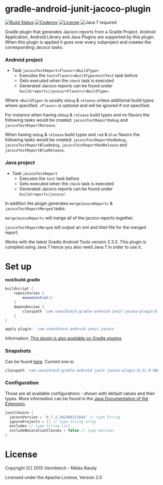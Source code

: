 # gradle-android-junit-jacoco-plugin

[![Build Status](https://travis-ci.org/vanniktech/gradle-android-junit-jacoco-plugin.svg?branch=master)](https://travis-ci.org/vanniktech/gradle-android-junit-jacoco-plugin?branch=master)
[![Codecov](https://codecov.io/github/vanniktech/gradle-android-junit-jacoco-plugin/coverage.svg?branch=master)](https://codecov.io/github/vanniktech/gradle-android-junit-jacoco-plugin?branch=master)
[![License](http://img.shields.io/:license-apache-blue.svg)](http://www.apache.org/licenses/LICENSE-2.0.html)
![Java 7 required](https://img.shields.io/badge/java-7-brightgreen.svg)

Gradle plugin that generates Jacoco reports from a Gradle Project. Android Application, Android Library and Java Plugins are supported by this plugin. When this plugin is applied it goes over every subproject and creates the corresponding Jacoco tasks.

### Android project

- Task `jacocoTestReport<Flavor><BuildType>`
  - Executes the `test<Flavor><BuildType>UnitTest` task before
  - Gets executed when the `check` task is executed
  - Generated Jacoco reports can be found under `build/reports/jacoco/<Flavor>/<BuildType>`.

Where `<BuildType>` is usually `debug` & `release` unless additional build types where specified.
`<Flavor>` is optional and will be ignored if not specified.

For instance when having `debug` & `release` build types and no flavors the following tasks would be created: `jacocoTestReportDebug` and `jacocoTestReportRelease`.

When having `debug` & `release` build types and `red` & `blue` flavors the following tasks would be created: `jacocoTestReportRedDebug`, `jacocoTestReportBlueDebug`, `jacocoTestReportRedRelease` and `jacocoTestReportBlueRelease`.

### Java project

- Task `jacocoTestReport`
  - Executes the `test` task before
  - Gets executed when the `check` task is executed
  - Generated Jacoco reports can be found under `build/reports/jacoco/`.

In addition the plugin generates `mergeJacocoReports` & `jacocoTestReportMerged` tasks.

`mergeJacocoReports` will merge all of the jacoco reports together.

`jacocoTestReportMerged` will output an xml and html file for the merged report.

Works with the latest Gradle Android Tools version 2.3.3. This plugin is compiled using Java 7 hence you also need Java 7 in order to use it.

# Set up

**root/build.gradle**

```groovy
buildscript {
    repositories {
        mavenCentral()
    }
    dependencies {
        classpath 'com.vanniktech:gradle-android-junit-jacoco-plugin:0.10.0'
    }
}

apply plugin: 'com.vanniktech.android.junit.jacoco'
```

Information: [This plugin is also available on Gradle plugins](https://plugins.gradle.org/plugin/com.vanniktech.android.junit.jacoco)

### Snapshots

Can be found [here](https://oss.sonatype.org/#nexus-search;quick~gradle-android-junit-jacoco-plugin). Current one is:

```groovy
classpath 'com.vanniktech:gradle-android-junit-jacoco-plugin:0.11.0-SNAPSHOT'
```

### Configuration

Those are all available configurations - shown with default values and their types. More information can be found in the [Java Documentation of the Extension](src/main/groovy/com/vanniktech/android/junit/jacoco/JunitJacocoExtension.groovy).

```groovy
junitJacoco {
  jacocoVersion = '0.7.2.201409121644' // type String
  ignoreProjects = [] // type String array
  excludes // type String List
  includeNoLocationClasses = false // type boolean
}
```

# License

Copyright (C) 2015 Vanniktech - Niklas Baudy

Licensed under the Apache License, Version 2.0
